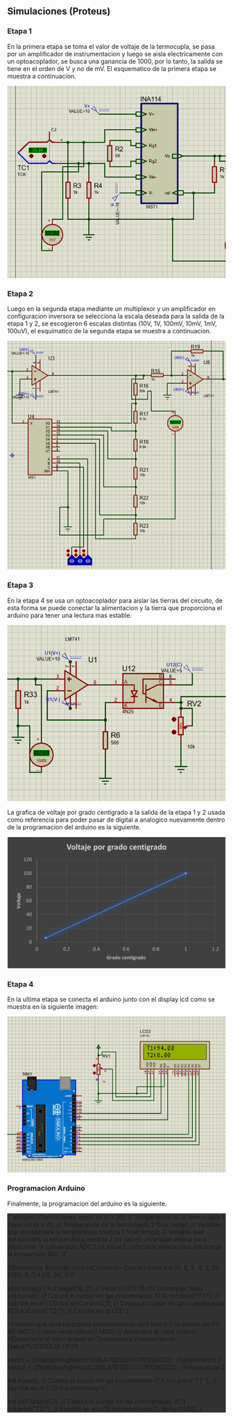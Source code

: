 ## Simulaciones (Proteus)
### Etapa 1
En la primera etapa se toma el valor de voltaje de la termocupla, se pasa por un amplificador de instrumentacion y luego se aisla electricamente con un optoacoplador, se busca una ganancia de 1000, por lo tanto, la salida se tiene en el orden de V y no de mV. El esquematico de la primera etapa se muestra a continuacion.

![E1](Etapa1.png)


### Etapa 2

Luego en la segunda etapa mediante un multiplexor y un amplificador en configuracion inversora se selecciona la escala deseada para la salida de la etapa 1 y 2, se escogieron 6 escalas distintas (10V, 1V, 100mV, 10mV, 1mV, 100uV), el esquimatico de la segunda etapa se muestra a continuacion.

![E2](Etapa2.png)


### Etapa 3

En la etapa 4 se usa un optoacoplador para aislar las tierras del circuito, de esta forma se puede conectar la alimentacion y la tierra que proporciona el arduino para tener una lectura mas estable.

![E3](EtapaOpto.png)

La grafica de voltaje por grado centigrado a la salida de la etapa 1 y 2 usada como referencia para poder pasar de digital a analogico nuevamente dentro de la programacion del arduino es la siguiente.

![VXC](VXC.png)

### Etapa 4
En la ultima etapa se conecta el arduino junto con el display lcd como se muestra en la siguiente imagen:

![arldc](Arlcd.png)

### Programacion Arduino
Finalmente, la programacion del arduino es la siguiente.
<div style="background-color: rgb(50, 50, 50);">
```arduino
//Definiciones
const int t1 = A0; // Temperatura de la termocupla 1
const int t2 = A1; // Temperatura de la termocupla 2
float temp1;       // Variable que armazenará la temperatura medida 1
float temp2;       // Variable que armazenará la temperatura medida 2
int value1;         //Variable entera para almacenar la conversión ADC 1
int value2;         //Variable entera para almacenar la conversión ADC 2

//Bibliotecas
#include <LiquidCrystal.h> 
LiquidCrystal lcd(10, 8, 5, 4, 3, 2); //(RS, E, D4,D5, D6, D7)
 
 
void setup() {
 lcd.begin(16, 2);   // Inicia el LCD 16x02 (columnas,filas)
 lcd.home();         // Coloca el cursor en las coordenadas (0,0)
 lcd.print("T1:");   // Escribe en el LCD 
 lcd.setCursor(0,1); // Coloca el cursor en las coordenadas (0,1)
 lcd.print("T2:");   // Escribe en el LCD 
} 
 
//Función que será ejecutada continuamente
void loop() {
  //Lectura del Pin A0 (ADC)
  //value=analogRead(LM35); // Almacena el valor entero.
  //Conveierte el valor entero en Temperatura
  //temperatura=(value*5.0/1023.0) / 0.01;
  
  temp1 = ((float(analogRead(t1))*(8.8/1023))/0.0761290322);     //temperatura 1
  temp2 = ((float(analogRead(t2))*(8.8/1023))/0.0761290322);     //temperatura 2
  
  
  lcd.home();         // Coloca el cursor en las coordenadas (7,1)
  lcd.print("T1:");   // Escribe en el LCD 
  lcd.print(temp1);

  lcd.setCursor(0,1); // Coloca el cursor en las coordenadas (0,1)
  lcd.print("T2:");   // Escribe en el LCD 
  lcd.print(temp2);
  delay(1000);
}
</div>